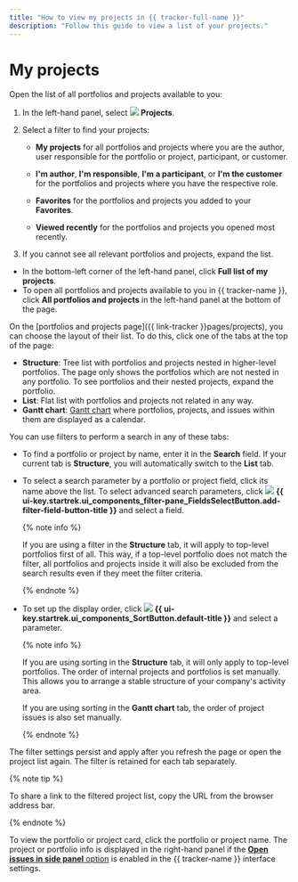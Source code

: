 ```yaml
---
title: "How to view my projects in {{ tracker-full-name }}"
description: "Follow this guide to view a list of your projects."
---
```


# My projects

Open the list of all portfolios and projects available to you:

1. In the left-hand panel, select ![](../../_assets/tracker/svg/project.svg)&nbsp;**Projects**.

1. Select a filter to find your projects:

   * **My projects** for all portfolios and projects where you are the author, user responsible for the portfolio or project, participant, or customer.

   * **I'm author**, **I'm responsible**, **I'm a participant**, or **I'm the customer** for the portfolios and projects where you have the respective role.

   * **Favorites** for the portfolios and projects you added to your **Favorites**.

   * **Viewed recently** for the portfolios and projects you opened most recently.

1. If you cannot see all relevant portfolios and projects, expand the list.

* In the bottom-left corner of the left-hand panel, click **Full list of my projects**.
* To open all portfolios and projects available to you in {{ tracker-name }}, click **All portfolios and projects** in the left-hand panel at the bottom of the page.

On the [portfolios and projects page]({{ link-tracker }}pages/projects), you can choose the layout of their list. To do this, click one of the tabs at the top of the page:

* **Structure**: Tree list with portfolios and projects nested in higher-level portfolios. The page only shows the portfolios which are not nested in any portfolio. To see portfolios and their nested projects, expand the portfolio.
* **List**: Flat list with portfolios and projects not related in any way.
* **Gantt chart**: [Gantt chart](../gantt/list-of-projects.md) where portfolios, projects, and issues within them are displayed as a calendar.

You can use filters to perform a search in any of these tabs:

* To find a portfolio or project by name, enter it in the **Search** field. If your current tab is **Structure**, you will automatically switch to the **List** tab.

* To select a search parameter by a portfolio or project field, click its name above the list. To select advanced search parameters, click ![](../../_assets/tracker/svg/add-filter.svg) **{{ ui-key.startrek.ui_components_filter-pane_FieldsSelectButton.add-filter-field-button-title }}** and select a field.

   {% note info %}

   If you are using a filter in the **Structure** tab, it will apply to top-level portfolios first of all. This way, if a top-level portfolio does not match the filter, all portfolios and projects inside it will also be excluded from the search results even if they meet the filter criteria.

   {% endnote %}

* To set up the display order, click ![](../../_assets/tracker/svg/sorting.svg) **{{ ui-key.startrek.ui_components_SortButton.default-title }}** and select a parameter.

   {% note info %}

   If you are using sorting in the **Structure** tab, it will only apply to top-level portfolios. The order of internal projects and portfolios is set manually. This allows you to arrange a stable structure of your company's activity area.

   If you are using sorting in the **Gantt chart** tab, the order of project issues is also set manually.

   {% endnote %}

The filter settings persist and apply after you refresh the page or open the project list again. The filter is retained for each tab separately.

{% note tip %}

To share a link to the filtered project list, copy the URL from the browser address bar.

{% endnote %}

To view the portfolio or project card, click the portfolio or project name. The project or portfolio info is displayed in the right-hand panel if the [**Open issues in side panel** option](../user/personal.md#choose-theme) is enabled in the {{ tracker-name }} interface settings.